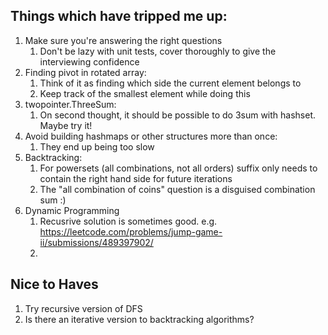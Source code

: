 ## Things which have tripped me up:
1. Make sure you're answering the right questions
   1. Don't be lazy with unit tests, cover thoroughly to give the interviewing confidence
2. Finding pivot in rotated array:
   1. Think of it as finding which side the current element belongs to
   2. Keep track of the smallest element while doing this
3. twopointer.ThreeSum:
   1. On second thought, it should be possible to do 3sum with hashset. Maybe try it!
4. Avoid building hashmaps or other structures more than once:
   1. They end up being too slow
5. Backtracking:
   1. For powersets (all combinations, not all orders) suffix only needs to contain the right hand side for future iterations
   2. The "all combination of coins" question is a disguised combination sum :)
6. Dynamic Programming
   1. Recusrive solution is sometimes good. e.g. https://leetcode.com/problems/jump-game-ii/submissions/489397902/
   2. 

## Nice to Haves
1. Try recursive version of DFS
2. Is there an iterative version to backtracking algorithms?